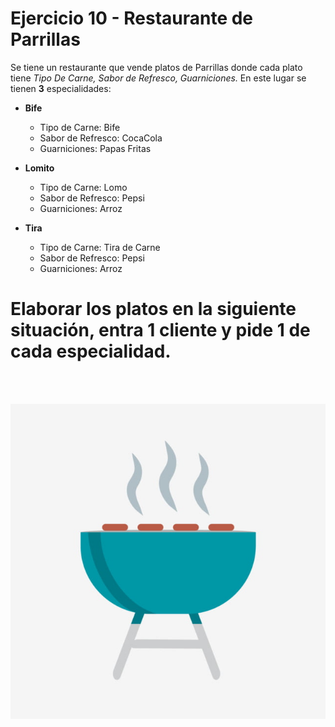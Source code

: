 # Ejercicio 10 - Restaurante de Parrillas

Se tiene un restaurante que vende platos de Parrillas donde cada plato tiene
*Tipo De Carne, Sabor de Refresco, Guarniciones.*
En este lugar se tienen **3** especialidades:

- **Bife**
  - Tipo de Carne: Bife
  - Sabor de Refresco: CocaCola
  - Guarniciones: Papas Fritas

- **Lomito**
  - Tipo de Carne: Lomo
  - Sabor de Refresco: Pepsi
  - Guarniciones: Arroz

- **Tira**
  - Tipo de Carne: Tira de Carne
  - Sabor de Refresco: Pepsi
  - Guarniciones: Arroz

# Elaborar los platos en la siguiente situación, entra 1 cliente y pide 1 de cada especialidad.
</br>
 </br>
 <p align="center">
    <img src="https://github.com/AleS900/prueba/blob/master/assets/vector-barbecue-icon-png_299616.jpg" />
 </p>
